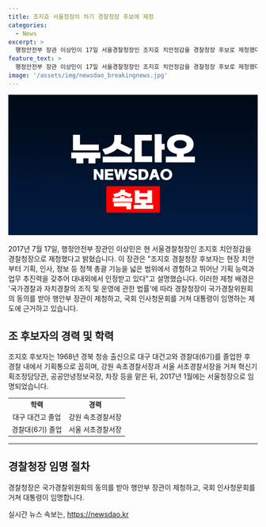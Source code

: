 ```yaml
---
title: 조지호 서울청장이 차기 경찰청장 후보에 제청
categories:
  - News
excerpt: >
  행정안전부 장관 이상민이 17일 서울경찰청장인 조지호 치안정감을 경찰청장 후보로 제청했다. 이에 대해 이 장관은 조 후보자의 경험과 역량을 강조하며 장관 제청 배경을 설명했다. 조 후보자는 경찰 내에서 기획통으로 손꼽히며, 국회 인사청문회를 거쳐 대통령의 임명을 받게 된다. 1968년생인 조 후보자는 대구 대건고와 경찰대를 졸업한 뒤 각종 경찰 역임 후 1월에는 2023년 12월까지 서울청장으로 임명되었다.
feature_text: >
  행정안전부 장관 이상민이 17일 서울경찰청장인 조지호 치안정감을 경찰청장 후보로 제청했다. 이에 대해 이 장관은 조 후보자의 경험과 역량을 강조하며 장관 제청 배경을 설명했다. 조 후보자는 경찰 내에서 기획통으로 손꼽히며, 국회 인사청문회를 거쳐 대통령의 임명을 받게 된다. 1968년생인 조 후보자는 대구 대건고와 경찰대를 졸업한 뒤 각종 경찰 역임 후 1월에는 2023년 12월까지 서울청장으로 임명되었다.
image: '/assets/img/newsdao_breakingnews.jpg'
---
```


<p><img src="/assets/img/newsdao_breakingnews.jpg" alt="pcversion 속보" /></p>

<p data-ke-size="size16">2017년 7월 17일, 행정안전부 장관인 이상민은 현 서울경찰청장인 조지호 치안정감을 경찰청장으로 제청했다고 밝혔습니다. 이 장관은 "조지호 경찰청장 후보자는 현장 치안부터 기획, 인사, 정보 등 정책 총괄 기능을 넓은 범위에서 경험하고 뛰어난 기획 능력과 업무 추진력을 갖추어 대내외에서 인정받고 있다"고 설명했습니다. 이러한 제청 배경은 '국가경찰과 자치경찰의 조직 및 운영에 관한 법률'에 따라 경찰청장이 국가경찰위원회의 동의를 받아 행안부 장관이 제청하고, 국회 인사청문회를 거쳐 대통령이 임명하는 제도에 근거하고 있습니다.</p>

<h2 data-ke-size="size26">조 후보자의 경력 및 학력</h2>

<p data-ke-size="size16">조지호 후보자는 1968년 경북 청송 출신으로 대구 대건고와 경찰대(6기)를 졸업한 후 경찰 내에서 기획통으로 꼽히며, 강원 속초경찰서장과 서울 서초경찰서장을 거쳐 혁신기획조정담당관, 공공안녕정보국장, 차장 등을 맡은 뒤, 2017년 1월에는 서울청장으로 임명되었습니다.</p>

<table>
    <tbody>
        <tr>
            <td style="text-align: center; height: 17px;"><b>학력</b></td>
            <td style="text-align: center; height: 17px;"><b>경력</b></td>
        </tr>
        <tr>
            <td style="text-align: center; height: 17px;">대구 대건고 졸업</td>
            <td style="text-align: center; height: 17px;">강원 속초경찰서장</td>
        </tr>
        <tr>
            <td style="text-align: center; height: 17px;">경찰대(6기) 졸업</td>
            <td style="text-align: center; height: 17px;">서울 서초경찰서장</td>
        </tr>
    </tbody>
</table>

<hr>

<h2 data-ke-size="size26">경찰청장 임명 절차</h2>

<p data-ke-size="size16">경찰청장은 국가경찰위원회의 동의를 받아 행안부 장관이 제청하고, 국회 인사청문회를 거쳐 대통령이 임명합니다.</p>
실시간 뉴스 속보는, <a href="https://newsdao.kr" rel="dofollow">https://newsdao.kr</a>


